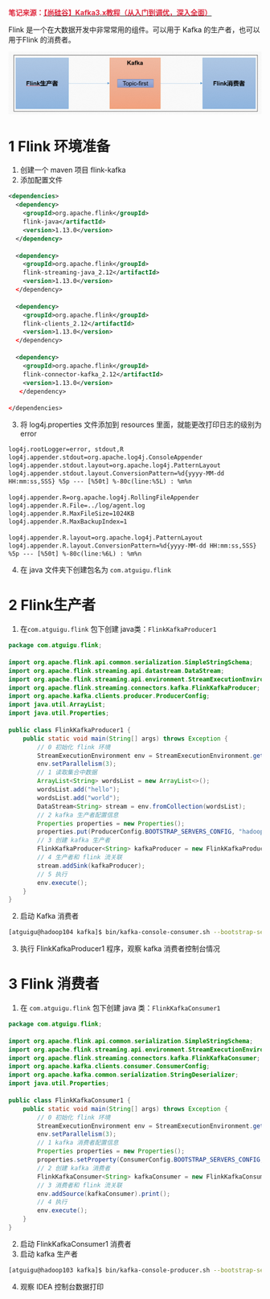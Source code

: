 **<font style="color:#DF2A3F;">笔记来源：</font>**[**<font style="color:#DF2A3F;">【尚硅谷】Kafka3.x教程（从入门到调优，深入全面）</font>**](https://www.bilibili.com/video/BV1vr4y1677k?p=10&vd_source=e8046ccbdc793e09a75eb61fe8e84a30)

  
Flink 是一个在大数据开发中非常常用的组件。可以用于 Kafka 的生产者，也可以用于Flink 的消费者。

![](images/60.png)

# 1 Flink 环境准备
1.  创建一个 maven 项目 flink-kafka 
2. 添加配置文件

```xml
<dependencies>
  <dependency>
    <groupId>org.apache.flink</groupId> 
    flink-java</artifactId> 
    <version>1.13.0</version>
  </dependency>
  
  <dependency>
    <groupId>org.apache.flink</groupId> 
    flink-streaming-java_2.12</artifactId> 
    <version>1.13.0</version>
  </dependency>
  
  <dependency> 
    <groupId>org.apache.flink</groupId> 
    flink-clients_2.12</artifactId> 
    <version>1.13.0</version>
  </dependency>

  <dependency>
    <groupId>org.apache.flink</groupId> 
    flink-connector-kafka_2.12</artifactId> 
    <version>1.13.0</version>
   </dependency>
  
</dependencies>
```

3. 将 log4j.properties 文件添加到 resources 里面，就能更改打印日志的级别为 error

```properties
log4j.rootLogger=error, stdout,R 
log4j.appender.stdout=org.apache.log4j.ConsoleAppender 
log4j.appender.stdout.layout=org.apache.log4j.PatternLayout 
log4j.appender.stdout.layout.ConversionPattern=%d{yyyy-MM-dd HH:mm:ss,SSS} %5p --- [%50t] %-80c(line:%5L) : %m%n

log4j.appender.R=org.apache.log4j.RollingFileAppender 
log4j.appender.R.File=../log/agent.log 
log4j.appender.R.MaxFileSize=1024KB 
log4j.appender.R.MaxBackupIndex=1

log4j.appender.R.layout=org.apache.log4j.PatternLayout 
log4j.appender.R.layout.ConversionPattern=%d{yyyy-MM-dd HH:mm:ss,SSS} %5p --- [%50t] %-80c(line:%6L) : %m%n
```

4. 在 java 文件夹下创建包名为 `com.atguigu.flink`

# 2 Flink生产者
1. 在`com.atguigu.flink` 包下创建 java类：`FlinkKafkaProducer1` 

```java
package com.atguigu.flink;

import org.apache.flink.api.common.serialization.SimpleStringSchema;
import org.apache.flink.streaming.api.datastream.DataStream;
import org.apache.flink.streaming.api.environment.StreamExecutionEnvironment; 
import org.apache.flink.streaming.connectors.kafka.FlinkKafkaProducer;
import org.apache.kafka.clients.producer.ProducerConfig;
import java.util.ArrayList; 
import java.util.Properties;

public class FlinkKafkaProducer1 {
    public static void main(String[] args) throws Exception { 
        // 0 初始化 flink 环境 
        StreamExecutionEnvironment env = StreamExecutionEnvironment.getExecutionEnvironment(); 
        env.setParallelism(3);
        // 1 读取集合中数据
        ArrayList<String> wordsList = new ArrayList<>(); 
        wordsList.add("hello");
        wordsList.add("world");
        DataStream<String> stream = env.fromCollection(wordsList);
		// 2 kafka 生产者配置信息
		Properties properties = new Properties(); 
        properties.put(ProducerConfig.BOOTSTRAP_SERVERS_CONFIG, "hadoop102:9092");
		// 3 创建 kafka 生产者
		FlinkKafkaProducer<String> kafkaProducer = new FlinkKafkaProducer<>("first",new SimpleStringSchema(), properties);
		// 4 生产者和 flink 流关联
		stream.addSink(kafkaProducer);
		// 5 执行
		env.execute(); 
    }
}
```

2. 启动 Kafka 消费者

```bash
[atguigu@hadoop104 kafka]$ bin/kafka-console-consumer.sh --bootstrap-server hadoop102:9092 --topic first
```

3. 执行 FlinkKafkaProducer1 程序，观察 kafka 消费者控制台情况

# 3 Flink 消费者
1. 在 `com.atguigu.flink` 包下创建 java 类：`FlinkKafkaConsumer1`

```java
package com.atguigu.flink;

import org.apache.flink.api.common.serialization.SimpleStringSchema;
import org.apache.flink.streaming.api.environment.StreamExecutionEnvironment;
import org.apache.flink.streaming.connectors.kafka.FlinkKafkaConsumer; 
import org.apache.kafka.clients.consumer.ConsumerConfig;
import org.apache.kafka.common.serialization.StringDeserializer;
import java.util.Properties;

public class FlinkKafkaConsumer1 {
    public static void main(String[] args) throws Exception {
        // 0 初始化 flink 环境
        StreamExecutionEnvironment env = StreamExecutionEnvironment.getExecutionEnvironment();
        env.setParallelism(3);
        // 1 kafka 消费者配置信息
		Properties properties = new Properties(); 
        properties.setProperty(ConsumerConfig.BOOTSTRAP_SERVERS_CONFIG,"hadoop102:9092");
		// 2 创建 kafka 消费者
		FlinkKafkaConsumer<String> kafkaConsumer = new FlinkKafkaConsumer<>("first",new SimpleStringSchema(), properties);
	   	// 3 消费者和 flink 流关联 
        env.addSource(kafkaConsumer).print();
       	// 4 执行
		env.execute(); 
    }
}
```

2. 启动 FlinkKafkaConsumer1 消费者
3.  启动 kafka 生产者

```bash
[atguigu@hadoop103 kafka]$ bin/kafka-console-producer.sh --bootstrap-server hadoop102:9092 - -topic first
```

4. 观察 IDEA 控制台数据打印

